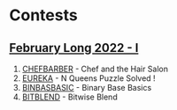 # Contests

## [February Long 2022 - I](https://www.codechef.com/FEB221C)
1. [CHEFBARBER](https://www.codechef.com/FEB221C/problems/CHEFBARBER) - Chef and the Hair Salon
2. [EUREKA](https://www.codechef.com/FEB221C/problems/EUREKA) - N Queens Puzzle Solved !
3. [BINBASBASIC](https://www.codechef.com/FEB221C/problems/BINBASBASIC) - Binary Base Basics
4. [BITBLEND](https://www.codechef.com/FEB221C/problems/BITBLEND) - Bitwise Blend